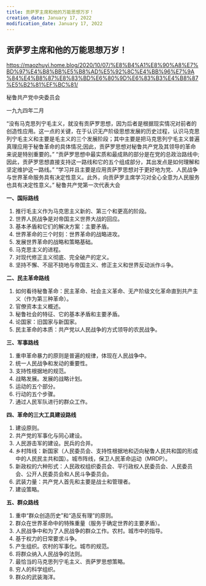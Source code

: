 ```yaml
---
title: 贡萨罗主席和他的万能思想万岁！
creation_date: January 17, 2022
modification_date: January 17, 2022
---
```



## 贡萨罗主席和他的万能思想万岁！

https://maozhuyi.home.blog/2020/10/07/%E8%B4%A1%E8%90%A8%E7%BD%97%E4%B8%BB%E5%B8%AD%E5%92%8C%E4%BB%96%E7%9A%84%E4%B8%87%E8%83%BD%E6%80%9D%E6%83%B3%E4%B8%87%E5%B2%81%EF%BC%81/

秘鲁共产党中央委员会

一九九四年二月

“没有马克思列宁毛主义，就没有贡萨罗思想，因为后者是根据现实情况对前者的创造性应用。这一点的关键，在于认识无产阶级思想发展的历史过程，认识马克思列宁毛主义和主要是毛主义的三个发展阶段；其中主要是把马克思列宁毛主义普遍真理应用于秘鲁革命的具体情况;因此，贡萨罗思想对秘鲁共产党及其领导的革命来说是特别重要的。”
“贡萨罗思想中最实质和最成熟的部分是在党的总政治路线中;因此，贡萨罗思想直接支持这一路线和它的五个组成部分，其出发点是如何理解和坚定维护这一路线。”
“学习并且主要是应用贡萨罗思想对于更好地为党、人民战争与世界革命服务具有决定性意义。此外，向贡萨罗主席学习对全心全意为人民服务也具有决定性意义。”
秘鲁共产党第一次代表大会

**一、国际路线**

1. 推行毛主义作为马克思主义新的、第三个和更高的阶段。
2. 世界人民战争是对帝国主义世界大战的回应。
3. 基本矛盾和它们的解决方案：主要矛盾。
4. 世界革命的三个时刻：世界革命的战略进攻。
5. 发展世界革命的战略和策略基础。
6. 马克思主义的进程。
7. 对现代修正主义彻底、完全破产的定义。
8. 坚持不懈、不屈不挠地与帝国主义、修正主义和世界反动派作斗争。

**二、民主革命路线**

1. 如何看待秘鲁革命：民主革命、社会主义革命、无产阶级文化革命直到共产主义（作为第三种革命）。
2. 官僚资本主义概述。
3. 秘鲁社会的特征、它的基本矛盾和主要矛盾。
4. 论国家：旧国家与新国家。
5. 民主革命的本质：共产党以人民战争的方式领导的农民战争。

**三、军事路线**

1. 重申革命暴力的原则是普遍的规律，体现在人民战争中。
2. 统一人民战争和发动的重要性。
3. 支持性根据地的规范。
4. 战略发展。发展的战略计划。
5. 运动的五个部分。
6. 行动的五个步骤。
7. 通过人民军队进行的群众工作。

**四、革命的三大工具建设路线**

1. 建设原则。
2. 共产党的军事化与同心建设。
3. 人民游击军的建设。民兵的合并。
4. 乡村阵线：新国家（人民委员会、支持性根据地和迈向秘鲁人民共和国的形成中的人民民主共和国）。城市阵线，保卫人民革命运动（MRDP）。
5. 新政权的六种形式：人民政权组织委员会、平行政权人民委员会、人民委员会、公开人民委员会和人民斗争委员会。
6. 武装力量：共产党人首先和主要是战士和管理者。
7. 建设策略。

**五、群众路线**

1. 重申“群众创造历史”和“造反有理”的原则。
2. 群众在世界革命中的特殊重量（服务于确定世界的主要矛盾）。
3. 人民战争中和为了人民战争的群众工作。农村。城市中的指导。
4. 基于权力的日常要求斗争。
5. 产生组织。农村的军事化。城市的规范。
6. 将群众纳入人民战争的法则。
7. 最恰当的马克思列宁毛主义、贡萨罗思想策略。
8. 穷人的科学组织。
9. 群众的武装海洋。

